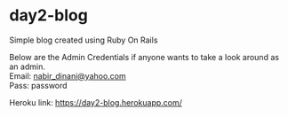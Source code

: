 # day2-blog

Simple blog created using Ruby On Rails 


Below are the Admin Credentials if anyone wants to take a look around as an admin. <br />
Email: nabir_dinani@yahoo.com <br />
Pass: password<br />

Heroku link: https://day2-blog.herokuapp.com/

